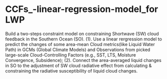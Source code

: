 # CCFs_-linear-regression-model_for LWP
Build a two-steps constraint model on constraining Shortwave (SW) cloud feedback in the Southern Ocean (SO). 
(1). Use a linear rergression model to predict the changes of some area-mean Cloud metrics(like Liquid Water Path) in GCMs (Global Climate Models) and Observations from picked large-scale Cloud-Controlling Factors (e.g., SST, LTS, Moisture Convergence, Subsidence); 
(2). Connect the area-averaged liquid changes in SO to the adjustment of SW cloud radiative effect from calculating & constraining the radiative susceptibility of liquid cloud changes.
